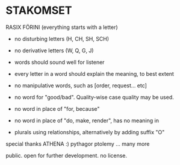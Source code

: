 # STAKOMSET
RASIX FÖRINI
(everything starts with a letter)

- no disturbing letters (H, CH, SH, SCH)
- no derivative letters (W, Q, G, J)
- words should sound well for listener

- every letter in a word should explain the meaning, to best extent
- no manipulative words, such as [order, request... etc]


- no word for "good/bad". Quality-wise case quality may be used.
- no word in place of "for, because"
- no word in place of "do, make, render", has no meaning in 


- plurals using relationships, alternatively by adding suffix "O"



special thanks
ATHENA :)
pythagor
ptolemy
... many more


public. open for further development. no license.